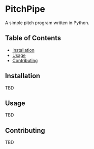# PitchPipe
A simple pitch program written in Python.

## Table of Contents
* [Installation](https://github.com/ari099/PitchPipe/blob/master/README.md#Installation)
* [Usage](https://github.com/ari099/PitchPipe/blob/master/README.md#Usage)
* [Contributing](https://github.com/ari099/PitchPipe/blob/master/README.md#Contributing)

## Installation
TBD

## Usage
TBD

## Contributing
TBD

